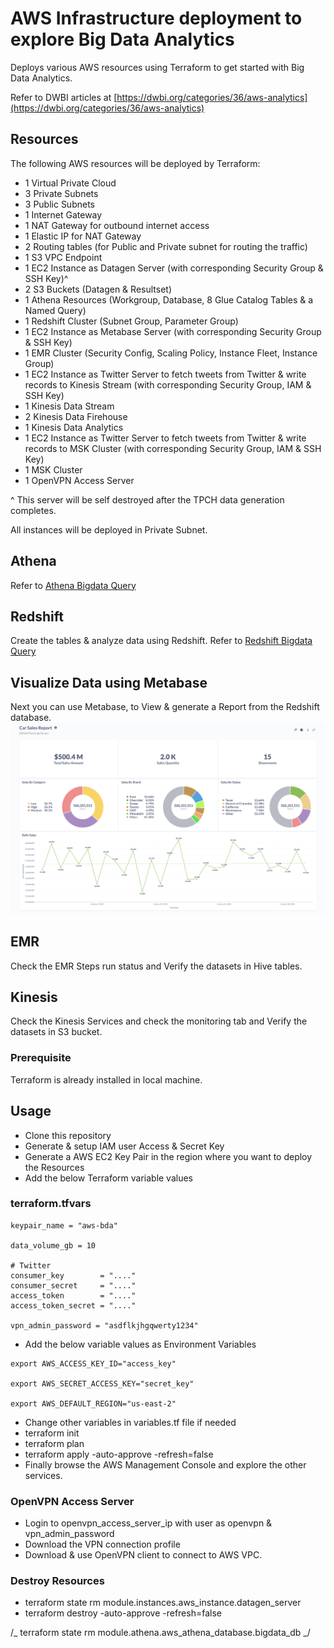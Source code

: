 # AWS Infrastructure deployment to explore Big Data Analytics

Deploys various AWS resources using Terraform to get started with Big Data Analytics.

Refer to DWBI articles at [https://dwbi.org/categories/36/aws-analytics](https://dwbi.org/categories/36/aws-analytics)

## Resources

The following AWS resources will be deployed by Terraform:

- 1 Virtual Private Cloud
- 3 Private Subnets
- 3 Public Subnets
- 1 Internet Gateway
- 1 NAT Gateway for outbound internet access
- 1 Elastic IP for NAT Gateway
- 2 Routing tables (for Public and Private subnet for routing the traffic)
- 1 S3 VPC Endpoint
- 1 EC2 Instance as Datagen Server (with corresponding Security Group & SSH Key)^
- 2 S3 Buckets (Datagen & Resultset)
- 1 Athena Resources (Workgroup, Database, 8 Glue Catalog Tables & a Named Query)
- 1 Redshift Cluster (Subnet Group, Parameter Group)
- 1 EC2 Instance as Metabase Server (with corresponding Security Group & SSH Key)
- 1 EMR Cluster (Security Config, Scaling Policy, Instance Fleet, Instance Group)
- 1 EC2 Instance as Twitter Server to fetch tweets from Twitter & write records to Kinesis Stream (with corresponding Security Group, IAM & SSH Key)
- 1 Kinesis Data Stream
- 2 Kinesis Data Firehouse
- 1 Kinesis Data Analytics
- 1 EC2 Instance as Twitter Server to fetch tweets from Twitter & write records to MSK Cluster (with corresponding Security Group, IAM & SSH Key)
- 1 MSK Cluster
- 1 OpenVPN Access Server

^ This server will be self destroyed after the TPCH data generation completes.

All instances will be deployed in Private Subnet.

## Athena

Refer to [Athena Bigdata Query](bigdata-query-athena.sql "Athena Bigdata Query")

## Redshift

Create the tables & analyze data using Redshift. Refer to [Redshift Bigdata Query](bigdata-query-redshift.sql "Redshift Bigdata Query")

## Visualize Data using Metabase

Next you can use Metabase, to View & generate a Report from the Redshift database.
![Dashboard](redshift_metabase.png "Car Sales")

## EMR

Check the EMR Steps run status and Verify the datasets in Hive tables.

## Kinesis

Check the Kinesis Services and check the monitoring tab and Verify the datasets in S3 bucket.

### Prerequisite

Terraform is already installed in local machine.

## Usage

- Clone this repository
- Generate & setup IAM user Access & Secret Key
- Generate a AWS EC2 Key Pair in the region where you want to deploy the Resources
- Add the below Terraform variable values

### terraform.tfvars

```
keypair_name = "aws-bda"

data_volume_gb = 10

# Twitter
consumer_key        = "...."
consumer_secret     = "...."
access_token        = "...."
access_token_secret = "...."

vpn_admin_password = "asdflkjhgqwerty1234"

```

- Add the below variable values as Environment Variables

```
export AWS_ACCESS_KEY_ID="access_key"

export AWS_SECRET_ACCESS_KEY="secret_key"

export AWS_DEFAULT_REGION="us-east-2"
```

- Change other variables in variables.tf file if needed
- terraform init
- terraform plan
- terraform apply -auto-approve -refresh=false
- Finally browse the AWS Management Console and explore the other services.

### OpenVPN Access Server

- Login to openvpn_access_server_ip with user as openvpn & vpn_admin_password
- Download the VPN connection profile
- Download & use OpenVPN client to connect to AWS VPC.

### Destroy Resources

- terraform state rm module.instances.aws_instance.datagen_server
- terraform destroy -auto-approve -refresh=false

/_
terraform state rm module.athena.aws_athena_database.bigdata_db
_/
